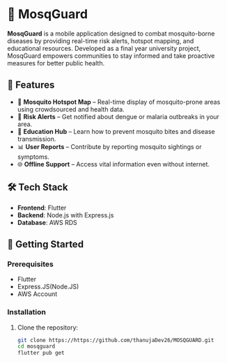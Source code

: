 # 🦟 MosqGuard

**MosqGuard** is a mobile application designed to combat mosquito-borne diseases by providing real-time risk alerts, hotspot mapping, and educational resources. Developed as a final year university project, MosqGuard empowers communities to stay informed and take proactive measures for better public health.

## 📱 Features

- 📍 **Mosquito Hotspot Map** – Real-time display of mosquito-prone areas using crowdsourced and health data.
- 🚨 **Risk Alerts** – Get notified about dengue or malaria outbreaks in your area.
- 🧠 **Education Hub** – Learn how to prevent mosquito bites and disease transmission.
- 📊 **User Reports** – Contribute by reporting mosquito sightings or symptoms.
- 🌐 **Offline Support** – Access vital information even without internet.

## 🛠️ Tech Stack

- **Frontend**: Flutter
- **Backend**: Node.js with Express.js
- **Database**: AWS RDS

## 🚀 Getting Started

### Prerequisites

- Flutter
- Express.JS(Node.JS)
- AWS Account
### Installation

1. Clone the repository:

   ```bash
   git clone https://https://github.com/thanujaDev26/MOSQGUARD.git
   cd mosqguard
   flutter pub get

